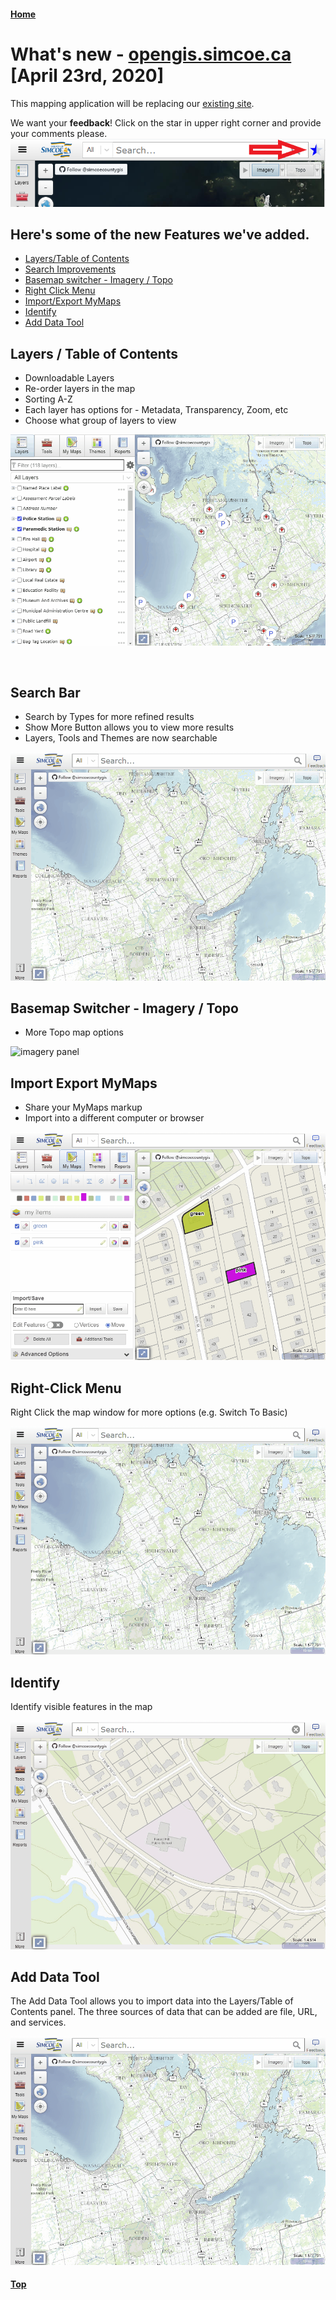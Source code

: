 #### [Home](../)
# What's new - [opengis.simcoe.ca](https://opengis.simcoe.ca) [April 23rd, 2020]

This mapping application will be replacing our [existing site](https://maps.simcoe.ca/public).

We want your <b>feedback</b>! Click on the star in upper right corner and provide your comments please.
![](./images/feedback.png)

## Here's some of the new Features we've added.

- [Layers/Table of Contents](#toc)
- [Search Improvements](#search)
- [Basemap switcher - Imagery / Topo](#basemaps)
- [Right Click Menu](#right-click)
- [Import/Export MyMaps](#mymaps)
- [Identify](#identify)
- [Add Data Tool](#adt) 

<a name="toc"></a>

## Layers / Table of Contents

- Downloadable Layers
- Re-order layers in the map
- Sorting A-Z
- Each layer has options for - Metadata, Transparency, Zoom, etc
- Choose what group of layers to view

![layers panel](./images/whatsnewlayers.gif "Layers")

<a name="search"></a><br/>

## Search Bar

- Search by Types for more refined results
- Show More Button allows you to view more results
- Layers, Tools and Themes are now searchable

![search panel](./images/whatsnewsearch.gif "Search Bar")
<a name="basemaps"></a>

## Basemap Switcher - Imagery / Topo

- More Topo map options

![imagery panel](./images/whatsnewbasemaps.gif "Imagery/ Topo Basemap")
<a name="mymaps"></a>

## Import Export MyMaps

- Share your MyMaps markup
- Import into a different computer or browser

![maps panel](./images/whatsnewmymaps.gif "My Maps")

<a name="right-click"></a>

## Right-Click Menu

Right Click the map window for more options (e.g. Switch To Basic)

![Right Click](./images/whatsnewrightclick.gif "Right Click")

<a name="identify"></a>

## Identify

Identify visible features in the map

![Identify](./images/whatsnewidentifys.gif "Identify")

<a name="adt"></a>

## Add Data Tool

The Add Data Tool allows you to import data into the Layers/Table of Contents panel. The three sources of data that can be added are file, URL, and services.

![Add Data Tool](./images/whatsnewadddatas.gif "Add Data Tool")

#### [Top](#home)